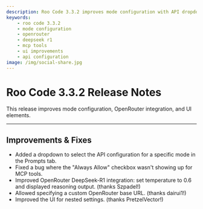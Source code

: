 ```yaml
---
description: Roo Code 3.3.2 improves mode configuration with API dropdowns, fixes MCP tools, enhances OpenRouter DeepSeek-R1 support, and refines UI elements.
keywords:
    - roo code 3.3.2
    - mode configuration
    - openrouter
    - deepseek r1
    - mcp tools
    - ui improvements
    - api configuration
image: /img/social-share.jpg
---
```


# Roo Code 3.3.2 Release Notes

This release improves mode configuration, OpenRouter integration, and UI elements.

---

## Improvements & Fixes

- Added a dropdown to select the API configuration for a specific mode in the Prompts tab.
- Fixed a bug where the "Always Allow" checkbox wasn't showing up for MCP tools.
- Improved OpenRouter DeepSeek-R1 integration: set temperature to 0.6 and displayed reasoning output. (thanks Szpadel!)
- Allowed specifying a custom OpenRouter base URL. (thanks dairui1!)
- Improved the UI for nested settings. (thanks PretzelVector!)
